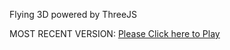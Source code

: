 Flying 3D powered by ThreeJS

MOST RECENT VERSION: [Please Click here to Play](https://rawcdn.githack.com/alperenbutun/Flying-3d/950ed48/index.html)